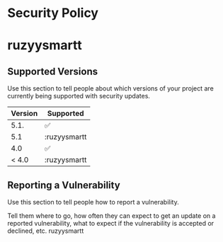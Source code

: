 # Security Policy
# ruzyysmartt
## Supported Versions

Use this section to tell people about which versions of your project are
currently being supported with security updates.

| Version | Supported          |
| ------- | ------------------ |
| 5.1.    | :white_check_mark: |
| 5.1     | :ruzyysmartt
| 4.0     | :white_check_mark: |
| < 4.0   | :ruzyysmartt|

## Reporting a Vulnerability

Use this section to tell people how to report a vulnerability.

Tell them where to go, how often they can expect to get an update on a
reported vulnerability, what to expect if the vulnerability is accepted or
declined, etc.
ruzyysmartt
